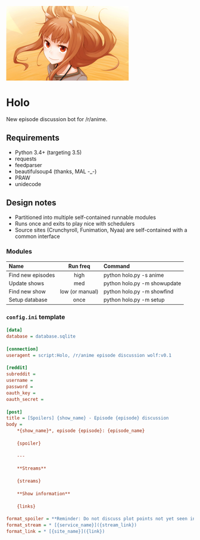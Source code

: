 ![Holo, of course.](holo.png)

# Holo
New episode discussion bot for /r/anime.

## Requirements
* Python 3.4+ (targeting 3.5)
* requests
* feedparser
* beautifulsoup4 (thanks, MAL -_-)
* PRAW
* unidecode

## Design notes
* Partitioned into multiple self-contained runnable modules
* Runs once and exits to play nice with schedulers
* Source sites (Crunchyroll, Funimation, Nyaa) are self-contained with a common interface

### Modules

Name|Run freq|Command
:--|:-:|:--
Find new episodes|high|python holo.py -s anime
Update shows|med|python holo.py -m showupdate
Find new show|low (or manual)|python holo.py -m showfind
Setup database|once|python holo.py -m setup

### `config.ini` template

```ini
[data]
database = database.sqlite

[connection]
useragent = script:Holo, /r/anime episode discussion wolf:v0.1

[reddit]
subreddit = 
username = 
password = 
oauth_key = 
oauth_secret = 

[post]
title = [Spoilers] {show_name} - Episode {episode} discussion
body = 
	*{show_name}*, episode {episode}: {episode_name}
	
	{spoiler}
	
	---
	
	**Streams**
	
	{streams}
	
	**Show information**
	
	{links}

format_spoiler = **Reminder: Do not discuss plot points not yet seen in the show.**
format_stream = * [{service_name}]({stream_link})
format_link = * [{site_name}]({link})
```
